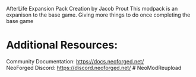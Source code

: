 AfterLife Expansion Pack Creation by Jacob Prout
This modpack is an expanison to the base game. Giving more things to do once completing the base game

Additional Resources: 
==========
Community Documentation: https://docs.neoforged.net/  
NeoForged Discord: https://discord.neoforged.net/
#   N e o M o d R e u p l o a d 
 
 

